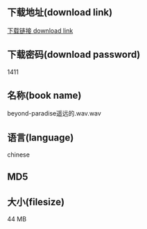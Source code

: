 ## 下载地址(download link)
[下载链接 download link](https://voluble-croquembouche-d321dc.netlify.app/?s=beyond-paradise%E9%81%A5%E8%BF%9C%E7%9A%84.wav)

## 下载密码(download password)
1411

## 名称(book name)
beyond-paradise遥远的.wav.wav

## 语言(language)
chinese

## MD5


## 大小(filesize)
44 MB
